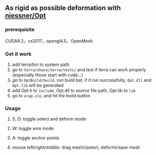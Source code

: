 ## As rigid as possible deformation with  [niessner/Opt](https://github.com/niessner/Opt)

### prerequisite

CUDA9.2，vs2017，opengl4.5，OpenMesh

### Get it work

1. add terra/bin to system path
2. go to `terra/share/terra/tests/` and test if terra can work properly (especially those start with cuda...)
3. go to `OptBuild/build`, run build.bat, if it run successfully, `Opt.dll` and `Opt.lib` will be generated
4. add Opt.h to `include`, Opt.dll to source file path, Opt.lib to `lib`
5. go to `arap.sln`, and hit the build button

### Usage

1. S, D: toggle select and deform mode

2. W: toggle wire mode
3. A: toggle anchor points
4. mouse left/right/middle: drag mesh/(select, deform)/save mesh

